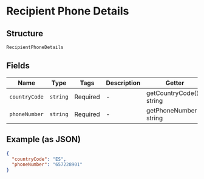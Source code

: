 
# Recipient Phone Details

## Structure

`RecipientPhoneDetails`

## Fields

| Name | Type | Tags | Description | Getter | Setter |
|  --- | --- | --- | --- | --- | --- |
| `countryCode` | `string` | Required | - | getCountryCode(): string | setCountryCode(string countryCode): void |
| `phoneNumber` | `string` | Required | - | getPhoneNumber(): string | setPhoneNumber(string phoneNumber): void |

## Example (as JSON)

```json
{
  "countryCode": "ES",
  "phoneNumber": "657228901"
}
```

